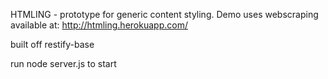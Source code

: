 HTMLING - prototype for generic content styling. Demo uses webscraping available at: http://htmling.herokuapp.com/

built off restify-base

run node server.js to start

